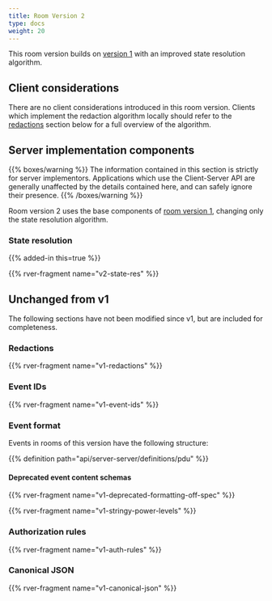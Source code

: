 ```yaml
---
title: Room Version 2
type: docs
weight: 20
---
```


This room version builds on [version 1](/rooms/v1) with an improved
state resolution algorithm.

## Client considerations

There are no client considerations introduced in this room version. Clients
which implement the redaction algorithm locally should refer to the
[redactions](#redactions) section below for a full overview of the algorithm.

## Server implementation components

{{% boxes/warning %}}
The information contained in this section is strictly for server
implementors. Applications which use the Client-Server API are generally
unaffected by the details contained here, and can safely ignore their
presence.
{{% /boxes/warning %}}

Room version 2 uses the base components of [room version 1](/rooms/v1),
changing only the state resolution algorithm.

### State resolution

{{% added-in this=true %}}

{{% rver-fragment name="v2-state-res" %}}

## Unchanged from v1

The following sections have not been modified since v1, but are included for
completeness.

### Redactions

{{% rver-fragment name="v1-redactions" %}}

### Event IDs

{{% rver-fragment name="v1-event-ids" %}}

### Event format

Events in rooms of this version have the following structure:

{{% definition path="api/server-server/definitions/pdu" %}}

#### Deprecated event content schemas

{{% rver-fragment name="v1-deprecated-formatting-off-spec" %}}

{{% rver-fragment name="v1-stringy-power-levels" %}}

### Authorization rules

{{% rver-fragment name="v1-auth-rules" %}}

### Canonical JSON

{{% rver-fragment name="v1-canonical-json" %}}
